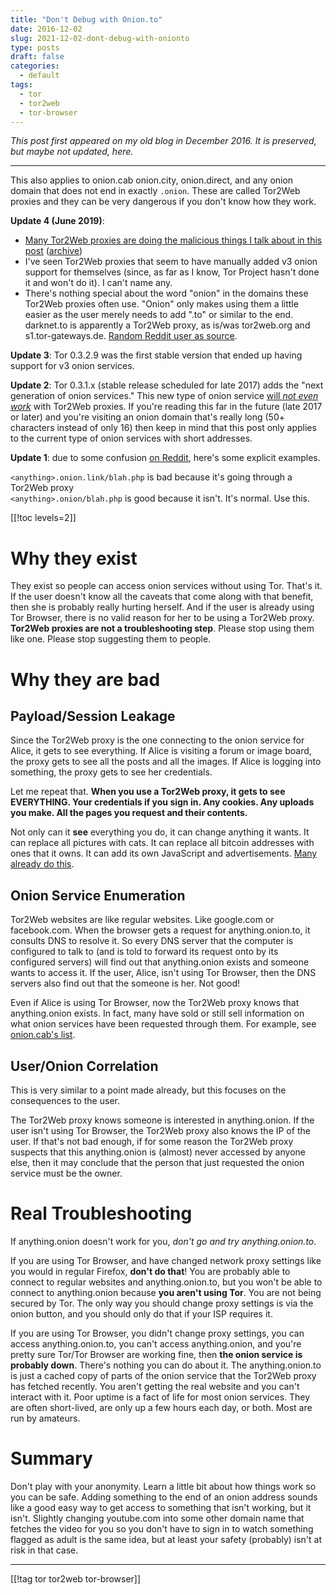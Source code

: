 ```yaml
---
title: "Don't Debug with Onion.to"
date: 2016-12-02
slug: 2021-12-02-dont-debug-with-onionto
type: posts
draft: false
categories:
  - default
tags:
  - tor
  - tor2web
  - tor-browser
---
```


*This post first appeared on my old blog in December 2016. It is preserved, but
maybe not updated, here.*

---

This also applies to onion.cab onion.city, onion.direct, and any onion domain
that does not end in exactly
`.onion`. These are called Tor2Web proxies and they can be very dangerous if
you don't know how they work.

__Update 4 (June 2019)__:

- [Many Tor2Web proxies are doing the malicious things I talk about in this post][medium1]
([archive](https://archive.fo/hMN8X))
- I've seen Tor2Web proxies that seem to have manually added v3 onion support
  for themselves (since, as far as I know, Tor Project hasn't done it and won't
do it). I can't name any.
- There's nothing special about the word "onion" in the domains these Tor2Web
  proxies often use. "Onion" only makes using them a little easier as the user
merely needs to add ".to" or similar to the end. darknet.to is apparently a
Tor2Web proxy, as is/was tor2web.org and s1.tor-gateways.de.
[Random Reddit user as source][reddit2].

__Update 3__: Tor 0.3.2.9 was the first stable version that ended up having
support for v3 onion services.

__Update 2__: Tor 0.3.1.x (stable release scheduled for late 2017) adds the
"next generation of onion services." This new type of onion service [will _not
even work_](https://trac.torproject.org/projects/tor/ticket/21593#comment:1)
with Tor2Web proxies. If you're reading this far in the future (late 2017 or
later) and you're visiting an onion domain that's really long (50+ characters
instead of only 16) then keep in mind that this post only applies to the current
type of onion services with short addresses.

__Update 1__: due to some confusion [on Reddit][reddit1], here's some explicit
examples.

`<anything>.onion.link/blah.php` is bad because it's going through a Tor2Web
proxy  
`<anything>.onion/blah.php` is good because it isn't. It's normal. Use this.

[[!toc levels=2]]

# Why they exist

They exist so people can access onion services without using Tor. That's it. If
the user doesn't know all the caveats that come along with that benefit, then
she is probably really hurting herself. And if the user is already using Tor
Browser, there is no valid reason for her to be using a Tor2Web proxy. __Tor2Web
proxies are not a troubleshooting step__. Please stop using them like one.
Please stop suggesting them to people.

# Why they are bad

## Payload/Session Leakage

Since the Tor2Web proxy is the one connecting to the onion service for Alice, it
gets to see everything. If Alice is visiting a forum or image board, the proxy
gets to see all the posts and all the images. If Alice is logging into
something, the proxy gets to see her credentials.

Let me repeat that. __When you use a Tor2Web proxy, it gets to see EVERYTHING.
Your credentials if you sign in. Any cookies. Any uploads you make. All the
pages you request and their contents.__

Not only can it **see** everything you do, it can change anything it wants. It
can replace all pictures with cats. It can replace all bitcoin addresses with
ones that it owns. It can add its own JavaScript and advertisements.
[Many already do this][medium1].

## Onion Service Enumeration

Tor2Web websites are like regular websites. Like google.com or facebook.com.
When the browser gets a request for anything.onion.to, it consults DNS to
resolve it. So every DNS server that the computer is configured to talk to (and
is told to forward its request onto by its configured servers) will find out
that anything.onion exists and someone wants to access it. If the user, Alice,
isn't using Tor Browser, then the DNS servers also find out that the someone is
her. Not good!

Even if Alice is using Tor Browser, now the Tor2Web proxy knows that
anything.onion exists. In fact, many have sold or still sell information on what
onion services have been requested through them. For example, see [onion.cab's
list](https://onion.cab/list.php).

## User/Onion Correlation

This is very similar to a point made already, but this focuses on the
consequences to the user.

The Tor2Web proxy knows someone is interested in anything.onion. If the user
isn't using Tor Browser, the Tor2Web proxy also knows the IP of the user. If
that's not bad enough, if for some reason the Tor2Web proxy suspects that this
anything.onion is (almost) never accessed by anyone else, then it may conclude
that the person that just requested the onion service must be the
owner.

# Real Troubleshooting

If anything.onion doesn't work for you, _don't go and try anything.onion.to_.

If you are using Tor Browser, and have changed network proxy settings like you
would in regular Firefox, __don't do that__! You are probably able to connect to
regular websites and anything.onion.to, but you won't be able to connect to
anything.onion because __you aren't using Tor__. You are not being secured by
Tor. The only way you should change
proxy settings is via the onion button, and you should only do that if your ISP
requires it.

If you are using Tor Browser, you didn't change proxy settings, you can access
anything.onion.to, you can't access anything.onion, and you're pretty sure
Tor/Tor Browser are working fine, then __the onion service is probably down__.
There's nothing you can do about it. The anything.onion.to is just a cached
copy of parts of the onion service that the Tor2Web proxy has fetched recently.
You aren't getting the real website and you can't interact with it. Poor uptime
is a fact of life for most onion services. They are often short-lived, are only
up a few hours each day, or both. Most are run by amateurs.

# Summary

Don't play with your anonymity. Learn a little bit about how things work so you
can be safe. Adding something to the end of an onion address sounds like a good
easy way to get access to something that isn't working, but it isn't.
Slightly changing youtube.com into some other domain name that fetches the video
for you so you don't have to sign in to watch something flagged as adult is the
same idea, but at least your safety (probably) isn't at risk in that case.

---

[[!tag tor tor2web tor-browser]]

[reddit1]: https://www.reddit.com/r/onions/comments/5nyp19/reminder_to_not_use_tor2web_proxies_like/dclbcgo/
[medium1]: https://medium.com/@c5/tor2web-proxies-are-using-google-analytics-to-secretly-track-users-fd245dbc81c5
[reddit2]: https://redd.it/bx19c6
